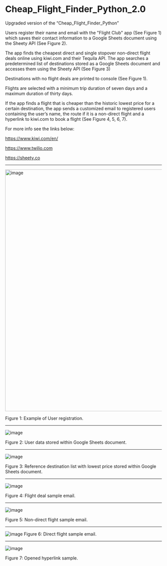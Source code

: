 # Cheap_Flight_Finder_Python_2.0
Upgraded version of the “Cheap_Flight_Finder_Python”

Users register their name and email with the "Flight Club" app (See Figure 1) which saves their contact information to a Google Sheets document using the Sheety API (See Figure 2).

The app finds the cheapest direct and single stopover non-direct flight deals online using kiwi.com and their Tequila API. The app searches a predetermined list of destinations stored as a Google Sheets document and accesses them using the Sheety API (See Figure 3)

Destinations with no flight deals are printed to console (See Figure 1). 

Flights are selected with a minimum trip duration of seven days and a maximum duration of thirty days.

If the app finds a flight that is cheaper than the historic lowest price for a certain destination, the app sends a customized email to registered users containing the user’s name, the route if it is a non-direct flight and a hyperlink to kiwi.com to book a flight (See Figure 4, 5, 6, 7).


For more info see the links below:

https://www.kiwi.com/en/

https://www.twilio.com

https://sheety.co

***

<img width="775" alt="image" src="https://user-images.githubusercontent.com/76194492/183819392-4f8928ac-c1ad-4b1c-bebc-52f81228331a.png">

Figure 1: Example of User registration.

***

![image](https://user-images.githubusercontent.com/76194492/183819721-7952681e-9111-40e5-913a-83451ccdbb6a.png)

Figure 2: User data stored within Google Sheets document.


***

![image](https://user-images.githubusercontent.com/76194492/183819523-1bb47068-fc44-4246-8792-5275ed7292af.png)

Figure 3: Reference destination list with lowest price stored within Google Sheets document.

***
![image](https://user-images.githubusercontent.com/76194492/183820300-c2f4047e-f78f-4fc7-83f2-0080960cc281.png)

Figure 4: Flight deal sample email.


***

![image](https://user-images.githubusercontent.com/76194492/183820001-bab189b6-3f6d-4d95-9c12-1aa8a9da18aa.png)

Figure 5: Non-direct flight sample email. 

***

![image](https://user-images.githubusercontent.com/76194492/183820472-c0f34e95-4f3f-4077-998b-c090b2fc6716.png)
Figure 6: Direct flight sample email.  

***

![image](https://user-images.githubusercontent.com/76194492/183822524-cc746825-dc93-4f85-94b8-cb9e285da340.png)

Figure 7: Opened hyperlink sample.  
